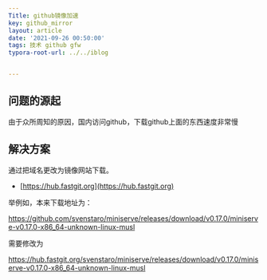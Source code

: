 ```yaml
---
Title: github镜像加速
key: github_mirror
layout: article
date: '2021-09-26 00:50:00'
tags: 技术 github gfw
typora-root-url: ../../iblog


---
```

## 问题的源起

由于众所周知的原因，国内访问github，下载github上面的东西速度非常慢

## 解决方案

通过把域名更改为镜像网站下载。

- [https://hub.fastgit.org](https://hub.fastgit.org)

举例如，本来下载地址为：

https://github.com/svenstaro/miniserve/releases/download/v0.17.0/miniserve-v0.17.0-x86_64-unknown-linux-musl

需要修改为

https://hub.fastgit.org/svenstaro/miniserve/releases/download/v0.17.0/miniserve-v0.17.0-x86_64-unknown-linux-musl
